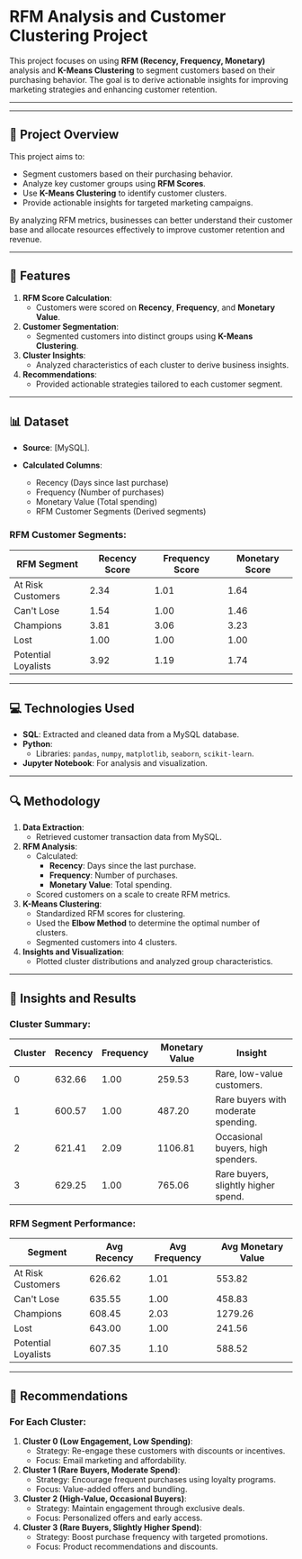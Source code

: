# RFM Analysis and Customer Clustering Project

This project focuses on using **RFM (Recency, Frequency, Monetary)** analysis and **K-Means Clustering** to segment customers based on their purchasing behavior. 
The goal is to derive actionable insights for improving marketing strategies and enhancing customer retention.

---


---

## 📌 Project Overview
This project aims to:
- Segment customers based on their purchasing behavior.
- Analyze key customer groups using **RFM Scores**.
- Use **K-Means Clustering** to identify customer clusters.
- Provide actionable insights for targeted marketing campaigns.

By analyzing RFM metrics, businesses can better understand their customer base and allocate resources effectively to improve customer retention and revenue.

---

## 🌟 Features
1. **RFM Score Calculation**:
   - Customers were scored on **Recency**, **Frequency**, and **Monetary Value**.
2. **Customer Segmentation**:
   - Segmented customers into distinct groups using **K-Means Clustering**.
3. **Cluster Insights**:
   - Analyzed characteristics of each cluster to derive business insights.
4. **Recommendations**:
   - Provided actionable strategies tailored to each customer segment.

---

## 📊 Dataset
- **Source**: [MySQL].
- **Calculated Columns**:
  
  - Recency (Days since last purchase)
  - Frequency (Number of purchases)
  - Monetary Value (Total spending)
  - RFM Customer Segments (Derived segments)

### RFM Customer Segments:
| RFM Segment            | Recency Score | Frequency Score | Monetary Score |
|-------------------------|---------------|-----------------|----------------|
| At Risk Customers       | 2.34          | 1.01            | 1.64           |
| Can't Lose              | 1.54          | 1.00            | 1.46           |
| Champions               | 3.81          | 3.06            | 3.23           |
| Lost                    | 1.00          | 1.00            | 1.00           |
| Potential Loyalists     | 3.92          | 1.19            | 1.74           |

---

## 💻 Technologies Used
- **SQL**: Extracted and cleaned data from a MySQL database.
- **Python**:
  - Libraries: `pandas`, `numpy`, `matplotlib`, `seaborn`, `scikit-learn`.
- **Jupyter Notebook**: For analysis and visualization.

---

## 🔍 Methodology
1. **Data Extraction**:
   - Retrieved customer transaction data from MySQL.
2. **RFM Analysis**:
   - Calculated:
     - **Recency**: Days since the last purchase.
     - **Frequency**: Number of purchases.
     - **Monetary Value**: Total spending.
   - Scored customers on a scale to create RFM metrics.
3. **K-Means Clustering**:
   - Standardized RFM scores for clustering.
   - Used the **Elbow Method** to determine the optimal number of clusters.
   - Segmented customers into 4 clusters.
4. **Insights and Visualization**:
   - Plotted cluster distributions and analyzed group characteristics.

---

## 🔎 Insights and Results
### Cluster Summary:
| Cluster | Recency | Frequency | Monetary Value | Insight                              |
|---------|---------|-----------|----------------|--------------------------------------|
| 0       | 632.66  | 1.00      | 259.53         | Rare, low-value customers.           |
| 1       | 600.57  | 1.00      | 487.20         | Rare buyers with moderate spending.  |
| 2       | 621.41  | 2.09      | 1106.81        | Occasional buyers, high spenders.    |
| 3       | 629.25  | 1.00      | 765.06         | Rare buyers, slightly higher spend.  |

### RFM Segment Performance:
| Segment                 | Avg Recency | Avg Frequency | Avg Monetary Value |
|-------------------------|-------------|---------------|---------------------|
| At Risk Customers       | 626.62      | 1.01          | 553.82              |
| Can't Lose              | 635.55      | 1.00          | 458.83              |
| Champions               | 608.45      | 2.03          | 1279.26             |
| Lost                    | 643.00      | 1.00          | 241.56              |
| Potential Loyalists     | 607.35      | 1.10          | 588.52              |

---

## 🎯 Recommendations
### For Each Cluster:
1. **Cluster 0 (Low Engagement, Low Spending)**:
   - Strategy: Re-engage these customers with discounts or incentives.
   - Focus: Email marketing and affordability.
2. **Cluster 1 (Rare Buyers, Moderate Spend)**:
   - Strategy: Encourage frequent purchases using loyalty programs.
   - Focus: Value-added offers and bundling.
3. **Cluster 2 (High-Value, Occasional Buyers)**:
   - Strategy: Maintain engagement through exclusive deals.
   - Focus: Personalized offers and early access.
4. **Cluster 3 (Rare Buyers, Slightly Higher Spend)**:
   - Strategy: Boost purchase frequency with targeted promotions.
   - Focus: Product recommendations and discounts.


